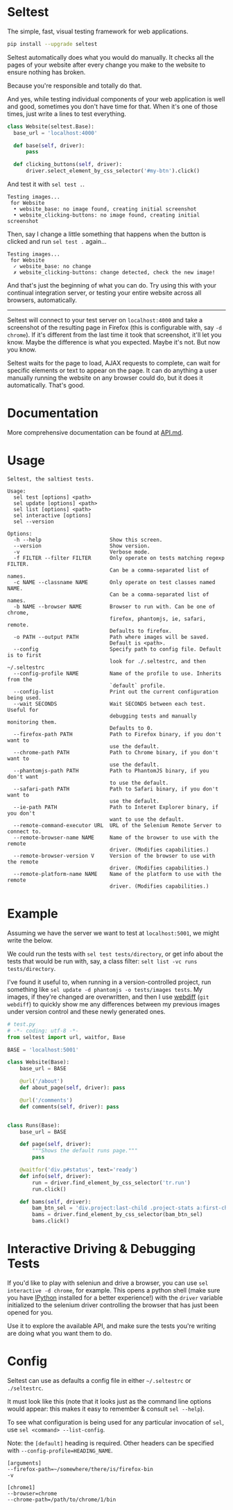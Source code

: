 # Seltest

The simple, fast, visual testing framework for web applications.

```bash
pip install --upgrade seltest
```

Seltest automatically does what you would do manually. It checks all the pages
of your website after every change you make to the website to ensure nothing has
broken.

Because you're responsible and totally do that.

And yes, while testing individual components of your web application is well and
good, sometimes you don't have time for that. When it's one of those times, just
write a lines to test everything.

```python
class Website(seltest.Base):
  base_url = 'localhost:4000'

  def base(self, driver):
      pass

  def clicking_buttons(self, driver):
      driver.select_element_by_css_selector('#my-btn').click()
```

And test it with `sel test .`.

```
Testing images...
 for Website
  • website_base: no image found, creating initial screenshot
  • website_clicking-buttons: no image found, creating initial screenshot
```

Then, say I change a little something that happens when the button is clicked
and run `sel test .` again...

```
Testing images...
 for Website
  ✓ website_base: no change
  ✗ website_clicking-buttons: change detected, check the new image!
```

And that's just the beginning of what you can do. Try using this with your
continual integration server, or testing your entire website across all
browsers, automatically.

---


Seltest will connect to your test server on `localhost:4000` and take a
screenshot of the resulting page in Firefox (this is configurable with, say `-d
chrome`). If it's different from the last time it took that screenshot, it'll
let you know. Maybe the difference is what you expected. Maybe it's not. But now
you know.

Seltest waits for the page to load, AJAX requests to complete, can wait for
specific elements or text to appear on the page. It can do anything a user
manually running the website on any browser could do, but it does it
automatically. That's good.

# Documentation

More comprehensive documentation can be found at [API.md](API.md).

# Usage

```
Seltest, the saltiest tests.

Usage:
  sel test [options] <path>
  sel update [options] <path>
  sel list [options] <path>
  sel interactive [options]
  sel --version

Options:
  -h --help                      Show this screen.
  --version                      Show version.
  -v                             Verbose mode.
  -f FILTER --filter FILTER      Only operate on tests matching regexp FILTER.
                                 Can be a comma-separated list of names.
  -c NAME --classname NAME       Only operate on test classes named NAME.
                                 Can be a comma-separated list of names.
  -b NAME --browser NAME         Browser to run with. Can be one of chrome,
                                 firefox, phantomjs, ie, safari, remote.
                                 Defaults to firefox.
  -o PATH --output PATH          Path where images will be saved.
                                 Default is <path>.
  --config                       Specify path to config file. Default is to first
                                 look for ./.seltestrc, and then ~/.seltestrc
  --config-profile NAME          Name of the profile to use. Inherits from the
                                 `default` profile.
  --config-list                  Print out the current configuration being used.
  --wait SECONDS                 Wait SECONDS between each test. Useful for
                                 debugging tests and manually monitoring them.
                                 Defaults to 0.
  --firefox-path PATH            Path to Firefox binary, if you don't want to
                                 use the default.
  --chrome-path PATH             Path to Chrome binary, if you don't want to
                                 use the default.
  --phantomjs-path PATH          Path to PhantomJS binary, if you don't want
                                 to use the default.
  --safari-path PATH             Path to Safari binary, if you don't want to
                                 use the default.
  --ie-path PATH                 Path to Interet Explorer binary, if you don't
                                 want to use the default.
  --remote-command-executor URL  URL of the Selenium Remote Server to connect to.
  --remote-browser-name NAME     Name of the browser to use with the remote
                                 driver. (Modifies capabilities.)
  --remote-browser-version V     Version of the browser to use with the remote
                                 driver. (Modifies capabilities.)
  --remote-platform-name NAME    Name of the platform to use with the remote
                                 driver. (Modifies capabilities.)
```

# Example

Assuming we have the server we want to test at `localhost:5001`, we might write the below.

We could run the tests with `sel test tests/directory`, or get info about the
tests that would be run with, say, a class filter:
`selt list -vc runs tests/directory`.

I've found it useful to, when running in a version-controlled project, run
something like `sel update -d phantomjs -o tests/images tests`. My images, if
they're changed are overwritten, and then I use
[webdiff](https://github.com/danvk/webdiff) (`git webdiff`) to quickly show me
any differences between my previous images under version control and these newly
generated ones.

```python
# test.py
# -*- coding: utf-8 -*-
from seltest import url, waitfor, Base

BASE = 'localhost:5001'

class Website(Base):
    base_url = BASE

    @url('/about')
    def about_page(self, driver): pass

    @url('/comments')
    def comments(self, driver): pass


class Runs(Base):
    base_url = BASE

    def page(self, driver):
        """Shows the default runs page."""
        pass

    @waitfor('div.p#status', text='ready')
    def info(self, driver):
        run = driver.find_element_by_css_selector('tr.run')
        run.click()

    def bams(self, driver):
        bam_btn_sel = 'div.project:last-child .project-stats a:first-child'
        bams = driver.find_element_by_css_selector(bam_btn_sel)
        bams.click()
````


# Interactive Driving & Debugging Tests

If you'd like to play with seleniun and drive a browser, you can use `sel
interactive -d chrome`, for example. This opens a python shell (make sure you
have [IPython](http://ipython.org/) installed for a better experience!) with the
`driver` variable initialized to the selenium driver controlling the browser
that has just been opened for you.

Use it to explore the available API, and make sure the tests you're writing are
doing what you want them to do.


# Config

Seltest can use as defaults a config file in either `~/.seltestrc` or `./seltestrc`.

It must look like this (note that it looks just as the command line options
would appear: this makes it easy to remember & consult `sel --help`).

To see what configuration is being used for any particular invocation of `sel`,
use `sel <command> --list-config`.

Note: the `[default]` heading is required. Other headers can be specified with
`--config-profile=HEADING_NAME`.

```
[arguments]
--firefox-path=~/somewhere/there/is/firefox-bin
-v

[chrome1]
--browser=chrome
--chrome-path=/path/to/chrome/1/bin
```

